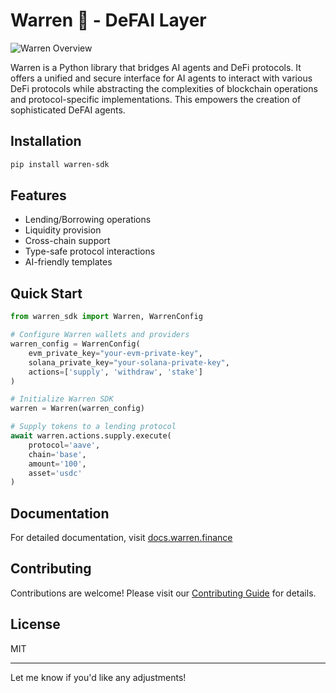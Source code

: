# Warren 🦉 - DeFAI Layer

![Warren Overview](docs/static/img/warren_diagram.png)

Warren is a Python library that bridges AI agents and DeFi protocols. It offers a unified and secure interface for AI agents to interact with various DeFi protocols while abstracting the complexities of blockchain operations and protocol-specific implementations. This empowers the creation of sophisticated DeFAI agents.

## Installation

```bash
pip install warren-sdk
```

## Features

- Lending/Borrowing operations
- Liquidity provision
- Cross-chain support
- Type-safe protocol interactions
- AI-friendly templates

## Quick Start

```python
from warren_sdk import Warren, WarrenConfig

# Configure Warren wallets and providers
warren_config = WarrenConfig(
    evm_private_key="your-evm-private-key",
    solana_private_key="your-solana-private-key",
    actions=['supply', 'withdraw', 'stake']
)

# Initialize Warren SDK
warren = Warren(warren_config)

# Supply tokens to a lending protocol
await warren.actions.supply.execute(
    protocol='aave',
    chain='base',
    amount='100',
    asset='usdc'
)
```

## Documentation

For detailed documentation, visit [docs.warren.finance](https://docs.warren.finance)

## Contributing

Contributions are welcome! Please visit our [Contributing Guide](https://docs.warren.finance) for details.

## License

MIT

---

Let me know if you'd like any adjustments!